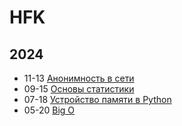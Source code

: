 # HFK



## 2024



- 11-13 [Анонимность в сети](http://localhost:1313/articles/anonymity/ "2024-11-13 16:50:57")
- 09-15 [Основы статистики](http://localhost:1313/notes/basics_of_statistics/ "2024-09-15 17:00:00")
- 07-18 [Устройство памяти в Python](http://localhost:1313/notes/memory_python/ "2024-07-18 16:50:57")
- 05-20 [Big O](http://localhost:1313/notes/big_o/ "2024-05-20 13:00:00")
